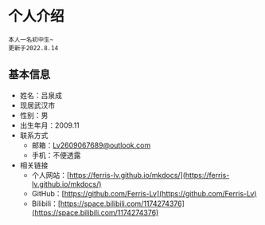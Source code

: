 # 个人介绍
```
本人一名初中生~
更新于2022.8.14
```

## 基本信息
- 姓名：吕泉成
- 现居武汉市
- 性别：男
- 出生年月：2009.11
- 联系方式
  * 邮箱：Lv2609067689@outlook.com
  * 手机：不便透露
- 相关链接
  * 个人网站：[https://ferris-lv.github.io/mkdocs/](https://ferris-lv.github.io/mkdocs/)
  * GitHub：[https://github.com/Ferris-Lv](https://github.com/Ferris-Lv)
  * Bilibili：[https://space.bilibili.com/1174274376](https://space.bilibili.com/1174274376)